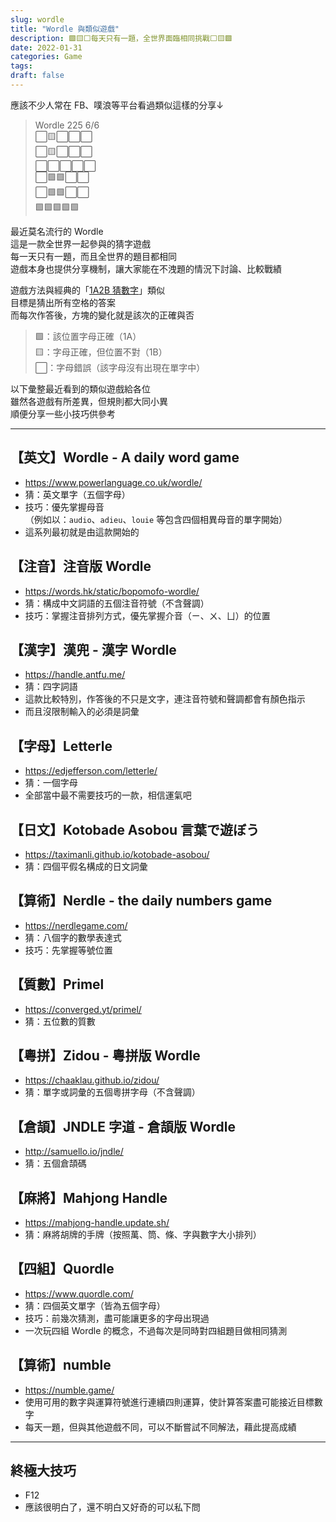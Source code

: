 ```yaml
---
slug: wordle
title: "Wordle 與類似遊戲"
description: 🟩🟨⬜每天只有一題，全世界面臨相同挑戰⬜🟨🟩
date: 2022-01-31
categories: Game
tags:
draft: false
---
```


應該不少人常在 FB、噗浪等平台看過類似這樣的分享↓

> Wordle 225 6/6  
⬜🟨⬜⬜⬜  
⬜🟨⬜⬜⬜  
⬜⬜⬜⬜⬜  
⬜🟩🟩⬜⬜  
⬜🟩🟩⬜⬜  
🟩🟩🟩🟩🟩  

最近莫名流行的 Wordle  
這是一款全世界一起參與的猜字遊戲  
每一天只有一題，而且全世界的題目都相同  
遊戲本身也提供分享機制，讓大家能在不洩題的情況下討論、比較戰績

遊戲方法與經典的「[1A2B 猜數字](https://zh.wikipedia.org/wiki/%E7%8C%9C%E6%95%B0%E5%AD%97)」類似  
目標是猜出所有空格的答案  
而每次作答後，方塊的變化就是該次的正確與否

> 🟩：該位置字母正確（1A）  
🟨：字母正確，但位置不對（1B）  
⬜：字母錯誤（該字母沒有出現在單字中）

以下彙整最近看到的類似遊戲給各位  
雖然各遊戲有所差異，但規則都大同小異  
順便分享一些小技巧供參考

---

## 【英文】Wordle - A daily word game
- https://www.powerlanguage.co.uk/wordle/
- 猜：英文單字（五個字母）
- 技巧：優先掌握母音  
（例如以：`audio`、`adieu`、`louie` 等包含四個相異母音的單字開始）
- 這系列最初就是由這款開始的

## 【注音】注音版 Wordle
- https://words.hk/static/bopomofo-wordle/
- 猜：構成中文詞語的五個注音符號（不含聲調）
- 技巧：掌握注音排列方式，優先掌握介音（ㄧ、ㄨ、ㄩ）的位置

## 【漢字】漢兜 - 漢字 Wordle
- https://handle.antfu.me/
- 猜：四字詞語
- 這款比較特別，作答後的不只是文字，連注音符號和聲調都會有顏色指示
- 而且沒限制輸入的必須是詞彙

## 【字母】Letterle
- https://edjefferson.com/letterle/
- 猜：一個字母
- 全部當中最不需要技巧的一款，相信運氣吧

## 【日文】Kotobade Asobou 言葉で遊ぼう
- https://taximanli.github.io/kotobade-asobou/
- 猜：四個平假名構成的日文詞彙

## 【算術】Nerdle - the daily numbers game
- https://nerdlegame.com/
- 猜：八個字的數學表達式
- 技巧：先掌握等號位置

## 【質數】Primel
- https://converged.yt/primel/
- 猜：五位數的質數

## 【粵拼】Zidou - 粵拼版 Wordle
- https://chaaklau.github.io/zidou/
- 猜：單字或詞彙的五個粵拼字母（不含聲調）

## 【倉頡】JNDLE 字道 - 倉頡版 Wordle
- http://samuello.io/jndle/
- 猜：五個倉頡碼

## 【麻將】Mahjong Handle
- https://mahjong-handle.update.sh/
- 猜：麻將胡牌的手牌（按照萬、筒、條、字與數字大小排列）

## 【四組】Quordle
- https://www.quordle.com/
- 猜：四個英文單字（皆為五個字母）
- 技巧：前幾次猜測，盡可能讓更多的字母出現過
- 一次玩四組 Wordle 的概念，不過每次是同時對四組題目做相同猜測

## 【算術】numble
- https://numble.game/
- 使用可用的數字與運算符號進行連續四則運算，使計算答案盡可能接近目標數字
- 每天一題，但與其他遊戲不同，可以不斷嘗試不同解法，藉此提高成績

---

## 終極大技巧
- F12
- 應該很明白了，還不明白又好奇的可以私下問
